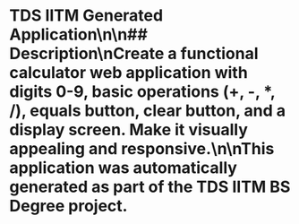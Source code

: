 # TDS IITM Generated Application\n\n## Description\nCreate a functional calculator web application with digits 0-9, basic operations (+, -, *, /), equals button, clear button, and a display screen. Make it visually appealing and responsive.\n\nThis application was automatically generated as part of the TDS IITM BS Degree project.